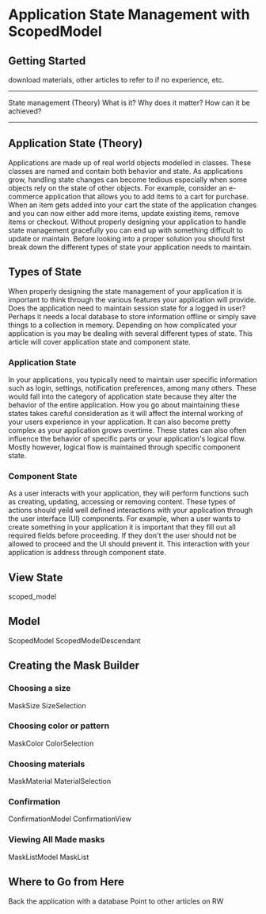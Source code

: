 # Application State Management with ScopedModel

## Getting Started
download materials, other articles to refer to if no experience, etc.

---

State management (Theory)
What is it?
Why does it matter?
How can it be achieved?

---

## Application State (Theory)

Applications are made up of real world objects modelled in classes. These classes are named and contain both behavior and state. As applications grow, handling state changes can become tedious especially when some objects rely on the state of other objects. For example, consider an e-commerce application that allows you to add items to a cart for purchase. When an item gets added into your cart the state of the application changes and you can now either add more items, update existing items, remove items or checkout. Without properly designing your application to handle state management gracefully you can end up with something difficult to update or maintain. Before looking into a proper solution you should first break down the different types of state your application needs to maintain.

## Types of State

When properly designing the state management of your application it is important to think through the various features your application will provide. Does the application need to maintain session state for a logged in user? Perhaps it needs a local database to store information offline or simply save things to a collection in memory. Depending on how complicated your application is you may be dealing with several different types of state. This article will cover application state and component state.

### Application State

In your applications, you typically need to maintain user specific information such as login, settings, notification preferences, among many others. These would fall into the category of application state because they alter the behavior of the entire application. How you go about maintaining these states takes careful consideration as it will affect the internal working of your users experience in your application. It can also become pretty complex as your application grows overtime. These states can also often influence the behavior of specific parts or your application's logical flow. Mostly however, logical flow is maintained through specific component state.

### Component State

As a user interacts with your application, they will perform functions such as creating, updating, accessing or removing content. These types of actions should yeild well defined interactions with your application through the user interface (UI) components. For example, when a user wants to create something in your application it is important that they fill out all required fields before proceeding. If they don't the user should not be allowed to proceed and the UI should prevent it. This interaction with your application is address through component state.


## View State
scoped_model

## Model
ScopedModel
ScopedModelDescendant

## Creating the Mask Builder

### Choosing a size
MaskSize
SizeSelection

### Choosing color or pattern
MaskColor
ColorSelection

### Choosing materials
MaskMaterial
MaterialSelection

### Confirmation
ConfirmationModel
ConfirmationView

### Viewing All Made masks
MaskListModel
MaskList

## Where to Go from Here
Back the application with a database
Point to other articles on RW